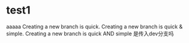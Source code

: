 # test1
aaaaa
Creating a new branch is quick.
Creating a new branch is quick & simple.
Creating a new branch is quick AND simple
是传入dev分支吗
